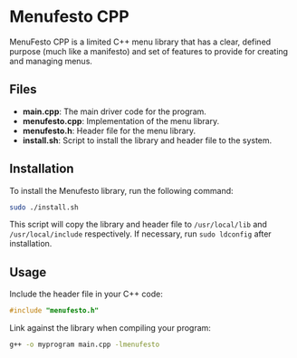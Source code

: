 # Menufesto CPP

MenuFesto CPP is a limited C++ menu library that has a clear, defined purpose (much like a manifesto) and set of features to provide for creating and managing menus.

## Files

- **main.cpp**: The main driver code for the program.
- **menufesto.cpp**: Implementation of the menu library.
- **menufesto.h**: Header file for the menu library.
- **install.sh**: Script to install the library and header file to the system.

## Installation

To install the Menufesto library, run the following command:

```sh
sudo ./install.sh
```

This script will copy the library and header file to `/usr/local/lib` and `/usr/local/include` respectively. If necessary, run `sudo ldconfig` after installation.

## Usage

Include the header file in your C++ code:

```cpp
#include "menufesto.h"
```

Link against the library when compiling your program:

```sh
g++ -o myprogram main.cpp -lmenufesto
```

